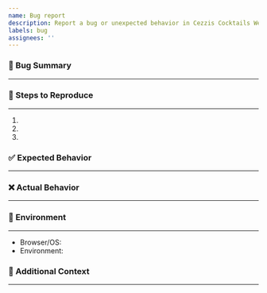 ```yaml
---
name: Bug report
description: Report a bug or unexpected behavior in Cezzis Cocktails Web
labels: bug
assignees: ''
---
```


### 🐞 Bug Summary
---
<!-- What happened? Provide a quick, concise summary. -->


### 🔁 Steps to Reproduce
---
<!-- List the minimal steps so we can reproduce the issue. -->
1. 
2. 
3. 

### ✅ Expected Behavior
---
<!-- What did you expect to happen? -->


### ❌ Actual Behavior
---
<!-- What actually happened? Include screenshots if helpful. -->


### 🧪 Environment
---
<!-- Tell us where you saw the issue. For example: "Chrome 129 on macOS 14", "Production", "Local dev (yarn loc)", etc. -->
- Browser/OS:
- Environment:

### 📎 Additional Context
---
<!-- Optional: logs, network requests, test IDs, anything else that helps. -->
